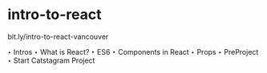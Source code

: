 # intro-to-react

bit.ly/intro-to-react-vancouver

‣ Intros
‣ What is React? 
‣ ES6
‣ Components in React
‣ Props
‣ PreProject
‣ Start Catstagram Project
